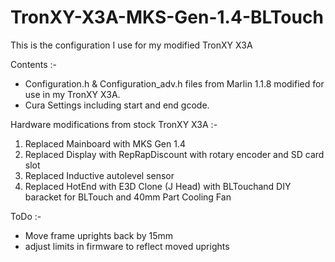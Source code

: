 # TronXY-X3A-MKS-Gen-1.4-BLTouch

This is the configuration I use for my modified TronXY X3A

Contents :-
* Configuration.h & Configuration_adv.h files from Marlin 1.1.8 modified for use in my TronXY X3A.
* Cura Settings including start and end gcode.

Hardware modifications from stock TronXY X3A :-
1. Replaced Mainboard with MKS Gen 1.4
2. Replaced Display with RepRapDiscount with rotary encoder and SD card slot
3. Replaced Inductive autolevel sensor
4. Replaced HotEnd with E3D Clone (J Head) with BLTouchand DIY baracket for BLTouch and 40mm Part Cooling Fan 

ToDo :-
* Move frame uprights back by 15mm
* adjust limits in firmware to reflect moved uprights

